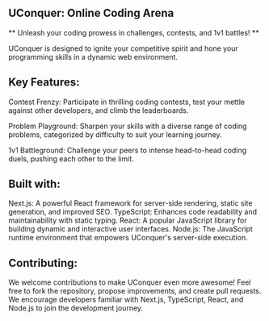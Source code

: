 ## UConquer: Online Coding Arena

** Unleash your coding prowess in challenges, contests, and 1v1 battles! **

UConquer is designed to ignite your competitive spirit and hone your programming skills in a dynamic web environment.

## Key Features:

Contest Frenzy: Participate in thrilling coding contests, test your mettle against other developers, and climb the leaderboards.

Problem Playground: Sharpen your skills with a diverse range of coding problems, categorized by difficulty to suit your learning journey.

1v1 Battleground: Challenge your peers to intense head-to-head coding duels, pushing each other to the limit.

## Built with:

Next.js: A powerful React framework for server-side rendering, static site generation, and improved SEO.
TypeScript: Enhances code readability and maintainability with static typing.
React: A popular JavaScript library for building dynamic and interactive user interfaces.
Node.js: The JavaScript runtime environment that empowers UConquer's server-side execution.

## Contributing:

We welcome contributions to make UConquer even more awesome! Feel free to fork the repository, propose improvements, and create pull requests.  We encourage developers familiar with Next.js, TypeScript, React, and Node.js to join the development journey.
